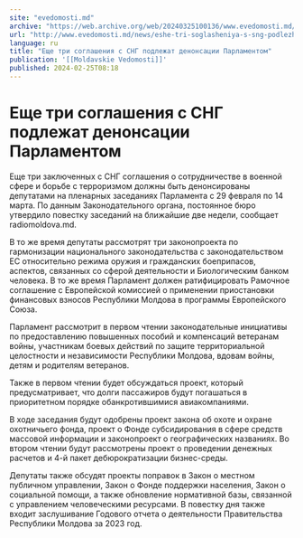 ```yaml
---
site: "evedomosti.md"
archive: "https://web.archive.org/web/20240325100136/www.evedomosti.md/news/eshe-tri-soglasheniya-s-sng-podlezhat-denonsacii-parlamentom"
url: "http://www.evedomosti.md/news/eshe-tri-soglasheniya-s-sng-podlezhat-denonsacii-parlamentom"
language: ru
title: "Еще три соглашения с СНГ подлежат денонсации Парламентом"
publication: '[[Moldavskie Vedomosti]]'
published: 2024-02-25T08:18
---
```


# Еще три соглашения с СНГ подлежат денонсации Парламентом

Еще три заключенных с СНГ соглашения о сотрудничестве в военной сфере и борьбе с терроризмом должны быть денонсированы депутатами на пленарных заседаниях Парламента с 29 февраля по 14 марта. По данным Законодательного органа, постоянное бюро утвердило повестку заседаний на ближайшие две недели, сообщает radiomoldova.md.

В то же время депутаты рассмотрят три законопроекта по гармонизации национального законодательства с законодательством ЕС относительно режима оружия и гражданских боеприпасов, аспектов, связанных со сферой деятельности и Биологическим банком человека. В то же время Парламент должен ратифицировать Рамочное соглашение с Европейской комиссией о применении приостановки финансовых взносов Республики Молдова в программы Европейского Союза.

Парламент рассмотрит в первом чтении законодательные инициативы по предоставлению повышенных пособий и компенсаций ветеранам войны, участникам боевых действий по защите территориальной целостности и независимости Республики Молдова, вдовам войны, детям и родителям ветеранов.

Также в первом чтении будет обсуждаться проект, который предусматривает, что долги пассажиров будут погашаться в приоритетном порядке обанкротившимися авиакомпаниями.

В ходе заседания будут одобрены проект закона об охоте и охране охотничьего фонда, проект о Фонде субсидирования в сфере средств массовой информации и законопроект о географических названиях. Во втором чтении будут рассмотрены проект о проведении денежных расчетов и 4-й пакет дебюрократизации бизнес-среды.

Депутаты также обсудят проекты поправок в Закон о местном публичном управлении, Закон о Фонде поддержки населения, Закон о социальной помощи, а также обновление нормативной базы, связанной с управлением человеческими ресурсами. В повестку дня также входит заслушивание Годового отчета о деятельности Правительства Республики Молдова за 2023 год.